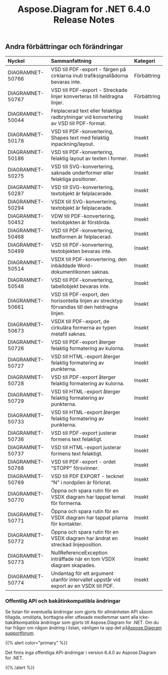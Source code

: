 ﻿---
title: Aspose.Diagram for .NET 6.4.0 Release Notes
type: docs
weight: 80
url: /sv/net/aspose-diagram-for-net-6-4-0-release-notes/
---
## **Andra förbättringar och förändringar**

|**Nyckel** |**Sammanfattning** |**Kategori** |
|:- |:- |:- |
|DIAGRAMNET-50766 | VSD till PDF-export - färgen på cirklarna inuti trafiksignallådorna bevaras inte.| Förbättring|
|DIAGRAMNET-50767 | VSD till PDF-export - Streckade linjer konverteras till heldragna linjer.| Förbättring|
|DIAGRAMNET-50044 | Felplacerad text eller felaktiga radbrytningar vid konvertering av VSD till PDF-format.| Insekt|
|DIAGRAMNET-50178 | VSD till PDF-konvertering, Shapes text med felaktig inpackning/layout.| Insekt|
|DIAGRAMNET-50186 | VSD till PDF-konvertering, felaktig layout av texten i former.| Insekt|
|DIAGRAMNET-50275 | VSD till SVG-konvertering, saknade underformer eller felaktiga positioner.| Insekt|
|DIAGRAMNET-50287 | VSD till SVG-konvertering, textobjekt är felplacerade.| Insekt|
|DIAGRAMNET-50294 | VSDX till SVG-konvertering, textobjekt är felplacerade.| Insekt|
|DIAGRAMNET-50452 | VDW till PDF-konvertering, textobjekten är förstörda.| Insekt|
|DIAGRAMNET-50468 | VSD till PDF-konvertering, textformen är felplacerad.| Insekt|
|DIAGRAMNET-50499 | VSD till PDF-konvertering, textobjekten bevaras inte.| Insekt|
|DIAGRAMNET-50514 | VSDX till PDF-konvertering, den inbäddade Word-dokumentikonen saknas.| Insekt|
|DIAGRAMNET-50548 |VSD till PDF-konvertering, tabellobjekt bevaras inte.| Insekt|
|DIAGRAMNET-50661 | VSD till PDF-export, den horisontella linjen av strecktyp förvandlas till den heldragna linjen.| Insekt|
|DIAGRAMNET-50673 | VSDX till PDF-export, de cirkulära formerna av typen metafil saknas.| Insekt|
|DIAGRAMNET-50726 | VSD till PDF-export återger felaktig formatering av kulorna.| Insekt|
|DIAGRAMNET-50727 | VSD till HTML-export återger felaktig formatering av punkterna.| Insekt|
|DIAGRAMNET-50728 | VSD till PDF-export återger felaktig formatering av kulorna.| Insekt|
|DIAGRAMNET-50729 | VSD till HTML-export återger felaktig formatering av punkterna.| Insekt|
|DIAGRAMNET-50733 | VSD till HTML-export återger felaktig formatering av punkterna.| Insekt|
|DIAGRAMNET-50736 | VSD till PDF-export justerar formens text felaktigt.| Insekt|
|DIAGRAMNET-50737 | VSD till HTML-export justerar formens text felaktigt.| Insekt|
|DIAGRAMNET-50768 | VSD till PDF-export - ordet "STOPP" försvinner.| Insekt|
|DIAGRAMNET-50769 | VSD till PDF EXPORT - tecknet "N" i nordpilen är förlorat.| Insekt|
|DIAGRAMNET-50770 | Öppna och spara rutin för en VSDX diagram har tappat temat för formerna.| Insekt|
|DIAGRAMNET-50771 | Öppna och spara rutin för en VSDX diagram har tappat pilarna för kontakter.| Insekt|
|DIAGRAMNET-50772 |Öppna och spara rutin för en VSDX diagram har ändrat en streckad linjeposition.| Insekt|
|DIAGRAMNET-50773 | NullReferenceException inträffade när en tom VSDX diagram skapades.| Insekt|
|DIAGRAMNET-50774 | Undantag för ett argument utanför intervallet uppstår vid export av en VSDX till PDF.| Insekt|
### **Offentlig API och bakåtinkompatibla ändringar**
Se listan för eventuella ändringar som gjorts för allmänheten API såsom tillagda, omdöpta, borttagna eller utfasade medlemmar samt alla icke-bakåtkompatibla ändringar som gjorts till Aspose.Diagram for .NET. Om du har frågor om någon ändring i listan, vänligen ta upp det på[Aspose.Diagram supportforum](https://forum.aspose.com/c/diagram/17).

{{% alert color="primary" %}} 

Det finns inga offentliga API-ändringar i version 6.4.0 av Aspose.Diagram for .NET.

{{% /alert %}}
